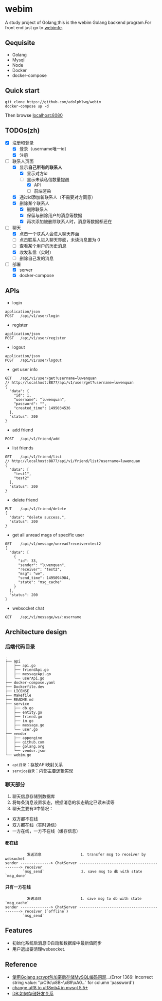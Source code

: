 # webim

A study project of Golang,this is the webim Golang backend program.For front end just go to [webimfe](https://github.com/adolphlwq/webimfe).

## Qequisite
- Golang
- Mysql
- Node
- Docker
- docker-compose

## Quick start
```
git clone https://github.com/adolphlwq/webim
docker-compose up -d
```

Then browse [localhost:8080](localhost:8080)

## TODOs(zh)
- [X] 注册和登录
    - [X] 登录（username唯一id）
    - [X] 注册
- [ ] 联系人页面
    - [X] 显示**自己所有的联系人**
        - [X] 显示对方id
        - [ ] 显示未读私信数量提醒
            - [X] API
            - [ ] 前端渲染
    - [X] 通过id添加新联系人（不需要对方同意）
    - [X] 删除某个联系人
        - [X] 删除联系人
        - [X] 保留与删除用户的消息等数据
        - [X] 再次添加被删除联系人时，消息等数据都还在
- [ ] 聊天
    - [X] 点击一个联系人会进入聊天界面
    - [ ] 点击联系人进入聊天界面，未读消息置为 0
    - [ ] 查看某个用户的历史消息
    - [X] 收发私信（实时）
    - [ ] 删除自己发的消息
- [ ] 部署
    - [X] server
    - [X] docker-compose

## APIs
- login
```
application/json
POST   /api/v1/user/login
```
- register
```
application/json
POST   /api/v1/user/register
```
- logout
```
application/json
POST   /api/v1/user/logout
```
- get user info
```
GET    /api/v1/user/get?username=luwenquan
// http://localhost:8877/api/v1/user/get?username=luwenquan
{
  "data": {
    "id": 1,
    "username": "luwenquan",
    "password": "",
    "created_time": 1495034536
  },
  "status": 200
}
```
- add friend
```
POST   /api/v1/friend/add
```
- list friends
```
GET    /api/v1/friend/list
// http://localhost:8877/api/v1/friend/list?username=luwenquan
{
  "data": [
    "test1",
    "test2"
  ],
  "status": 200
}
```
- delete friend
```
PUT    /api/v1/friend/delete
{
  "data": "delete success.",
  "status": 200
}
```
- get all unread msgs of specific user
```
GET    /api/v1/message/unread?receiver=test2
{
  "data": [
    {
      "id": 33,
      "sender": "luwenquan",
      "receiver": "test2",
      "msg": "we",
      "send_time": 1495094984,
      "state": "msg_cache"
    }
  ],
  "status": 200
}
```
- websocket chat
```
GET    /api/v1/message/ws/:username
```

## Architecture design
### 后端代码目录
```
.
├── api
│   ├── api.go
│   ├── friendApi.go
│   ├── messageApi.go
│   └── userApi.go
├── docker-compose.yaml
├── Dockerfile.dev
├── LICENSE
├── Makefile
├── README.md
├── service
│   ├── db.go
│   ├── entity.go
│   ├── friend.go
│   ├── im.go
│   ├── message.go
│   └── user.go
├── vendor
│   ├── appengine
│   ├── github.com
│   ├── golang.org
│   └── vendor.json
└── webim.go
```

- `api目录`：存放API映射关系
- `service目录`：内部主要逻辑实现

### 聊天部分
1. 聊天信息存储到数据库
2. 将每条消息设置状态，根据消息的状态确定已读未读等
3. 聊天主要有3中情况：
  - 双方都不在线
  - 双方都在线（实时通信）
  - 一方在线，一方不在线（缓存信息）

#### 都在线
```
          发送消息                  1. transfer msg to receiver by websocket
sender --------------> ChatServer -------------------------------------------> receiver 
        `msg_send`                 2. save msg to db with state `msg_done`
```

#### 只有一方在线
```
          发送消息                  1. save msg to db with state `msg_cache`
sender --------------> ChatServer -------------------------------------------> receiver (`offline`)
        `msg_send`                 
```

## Features
- 初始化系统后消息ID自动和数据库中最新值同步
- 用户退出要清理websocket.

## Reference
- [使用Golang scrypt包加密后存储MySQL编码问题](http://stackoverflow.com/questions/8291184/mysql-general-error-1366-incorrect-string-value?rq=1)...(Error 1366: Incorrect string value: '\xC9c\x8B~\xB9\xA0...' for column 'password')
- [change utf8 to utf8mb4 in mysql 5.5+](https://mathiasbynens.be/notes/mysql-utf8mb4)
- [DB:如何存储好友关系](https://www.zhihu.com/question/20216864)